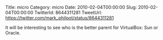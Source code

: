 Title: micro
Category: micro
Date: 2010-02-04T00:00:00
Slug: 2010-02-04T00:00:00
TwitterId: 8644311281
TweetUrl: https://twitter.com/mark_philpot/status/8644311281

It will be interesting to see who is the better parent for VirtualBox: Sun or Oracle.